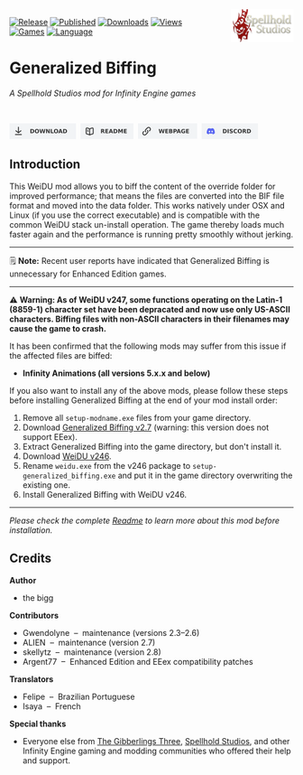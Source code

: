 <picture>
  <source media="(prefers-color-scheme: dark)" srcset="https://raw.githubusercontent.com/Spellhold-Studios/Spellhold-Studios.github.io/main/assets/images/shs-corner-logo.png" />
  <source media="(prefers-color-scheme: light)" srcset="https://raw.githubusercontent.com/Spellhold-Studios/Spellhold-Studios.github.io/main/assets/images/shs-corner-logo.png" />
  <img align="right" alt="SHS logo" src="https://raw.githubusercontent.com/Spellhold-Studios/Spellhold-Studios.github.io/main/assets/images/shs-corner-logo.png" width="22%">
</picture>

[![Release](https://img.shields.io/github/v/release/Spellhold-Studios/Generalized-Biffing?include_prereleases&color=%2392403a)](https://github.com/Spellhold-Studios/Generalized-Biffing/releases/latest)
[![Published](https://img.shields.io/github/release-date/Spellhold-Studios/Generalized-Biffing?display_date=published_at&label=published&color=%2392403a)](https://github.com/Spellhold-Studios/Generalized-Biffing/releases/latest)
[![Downloads](https://img.shields.io/github/downloads/Spellhold-Studios/Generalized-Biffing/total?color=%2392403a)](https://github.com/Spellhold-Studios/Generalized-Biffing/releases)
[![Views](https://badges.pufler.dev/visits/Spellhold-Studios/Generalized-Biffing?label=views&color=%2392403a)](https://github.com/Spellhold-Studios/Generalized-Biffing/releases)
<br>
[![Games](https://img.shields.io/badge/games-BG1%20%a0%20BG2%20%a0%20BGT%20%a0%20IWD1%20%a0%20IWD2%20%a0%20PST-%2392403a)](https://github.com/Spellhold-Studios/Generalized-Biffing/releases)
[![Language](https://img.shields.io/badge/language-en%20%a0%20fr%20%a0%20it%20%a0%20pt--BR-%2392403a)](https://github.com/Spellhold-Studios/Generalized-Biffing/releases)

# Generalized Biffing

*A Spellhold Studios mod for Infinity Engine games*

<br>

[<img alt="Download" src="https://raw.githubusercontent.com/Spellhold-Studios/Spellhold-Studios.github.io/main/assets/buttons/download.svg" height="28">](https://github.com/Spellhold-Studios/Generalized-Biffing/releases/latest)&nbsp;
[<img alt="Readme" src="https://raw.githubusercontent.com/Spellhold-Studios/Spellhold-Studios.github.io/main/assets/buttons/readme.svg" height="28">](https://spellhold-studios.github.io/readmes/generalized-biffing/generalized_biffing-readme-english.html)&nbsp;
[<img alt="Webpage" src="https://raw.githubusercontent.com/Spellhold-Studios/Spellhold-Studios.github.io/main/assets/buttons/webpage.svg" height="28">](https://spellhold-studios.github.io/)&nbsp;
[<img alt="Discord" src="https://raw.githubusercontent.com/Spellhold-Studios/Spellhold-Studios.github.io/main/assets/buttons/discord-blue.svg" height="28">](https://discord.gg/pE2Njbdb2a)

## Introduction

This WeiDU mod allows you to biff the content of the override folder for improved performance; that means the files are converted into the BIF file format and moved into the data folder. This works natively under OSX and Linux (if you use the correct executable) and is compatible with the common WeiDU stack un-install operation. The game thereby loads much faster again and the performance is running pretty smoothly without jerking.

<hr>

:spiral_notepad: **Note:** Recent user reports have indicated that Generalized Biffing is unnecessary for Enhanced Edition games.

<hr>

:warning: **Warning: As of WeiDU v247, some functions operating on the Latin-1 (8859-1) character set have been depracated and now use only US-ASCII characters. Biffing files with non-ASCII characters in their filenames may cause the game to crash.**

 It has been confirmed that the following mods may suffer from this issue if the affected files are biffed:

- **Infinity Animations (all versions 5.x.x and below)**

If you also want to install any of the above mods, please follow these steps before installing Generalized Biffing at the end of your mod install order: 

1. Remove all `setup-modname.exe` files from your game directory.
2. Download [Generalized Biffing v2.7](https://github.com/Spellhold-Studios/Generalized-Biffing/releases/tag/v2.7) (warning: this version does not support EEex).
3. Extract Generalized Biffing into the game directory, but don't install it.
4. Download [WeiDU v246](https://github.com/WeiDUorg/weidu/releases/tag/v246.00).
5. Rename `weidu.exe` from the v246 package to `setup-generalized_biffing.exe` and put it in the game directory overwriting the existing one.
6. Install Generalized Biffing with WeiDU v246.

<hr>

*Please check the complete [Readme](https://spellhold-studios.github.io/readmes/generalized-biffing/generalized_biffing-readme-english.html) to learn more about this mod before installation.*

## Credits

<!-- double white space after each credits **Heading** -->

**Author**  

- the bigg

**Contributors**  

- Gwendolyne &nbsp;&ndash;&nbsp; maintenance (versions 2.3&ndash;2.6)
- ALIEN &nbsp;&ndash;&nbsp; maintenance (version 2.7)
- skellytz &nbsp;&ndash;&nbsp; maintenance (version 2.8)
- Argent77 &nbsp;&ndash;&nbsp; Enhanced Edition and EEex compatibility patches

**Translators**  

- Felipe &nbsp;&ndash;&nbsp; Brazilian Portuguese
- Isaya &nbsp;&ndash;&nbsp; French

**Special thanks**  

- Everyone else from [The Gibberlings Three](https://www.gibberlings3.net/), [Spellhold Studios](http://www.shsforums.net/), and other Infinity Engine gaming and modding communities who offered their help and support.
